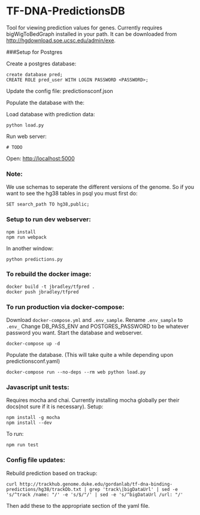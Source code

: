 # TF-DNA-PredictionsDB
Tool for viewing prediction values for genes.
Currently requires bigWigToBedGraph installed in your path.
It can be downloaded from http://hgdownload.soe.ucsc.edu/admin/exe.

###Setup for Postgres

Create a postgres database:

```
create database pred;
CREATE ROLE pred_user WITH LOGIN PASSWORD <PASSWORD>;
```

Update the config file: predictionsconf.json

Populate the database with the:

Load database with prediction data:
```
python load.py 
```

Run web server:
```
# TODO
```
Open: <http://localhost:5000>

### Note:
We use schemas to seperate the different versions of the genome.
So if you want to see the hg38 tables in psql you must first do:
```
SET search_path TO hg38,public;
```


### Setup to run dev webserver:
```
npm install
npm run webpack
```
In another window:
```
python predictions.py
```


### To rebuild the docker image:
```
docker build -t jbradley/tfpred .
docker push jbradley/tfpred 
```

### To run production via docker-compose:
Download `docker-compose.yml` and `.env_sample`.
Rename `.env_sample` to `.env_`
Change DB_PASS_ENV and POSTGRES_PASSWORD to be whatever password you want.
Start the database and webserver.
```
docker-compose up -d
```
Populate the database. (This will take quite a while depending upon predictionsconf.yaml)
```
docker-compose run --no-deps --rm web python load.py 
```

### Javascript unit tests:
Requires mocha and chai.
Currently installing mocha globally per their docs(not sure if it is necessary).
Setup:
```
npm install -g mocha
npm install --dev
```

To run:
```
npm run test
```

### Config file updates:
Rebuild prediction based on trackup:
```
curl http://trackhub.genome.duke.edu/gordanlab/tf-dna-binding-predictions/hg38/trackDb.txt | grep 'track\|bigDataUrl' | sed -e 's/^track /name: "/' -e 's/$/"/' | sed -e 's/^bigDataUrl /url: "/'
```
Then add these to the appropriate section of the yaml file.